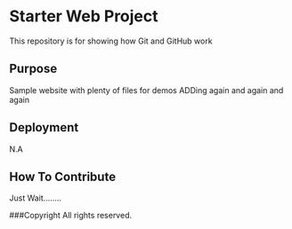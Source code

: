 # Starter Web Project

This repository is for showing how Git and GitHub work

## Purpose

Sample website with plenty of files for demos
ADDing again and again and again

## Deployment

N.A

## How To Contribute

Just Wait........

###Copyright
All rights reserved.
